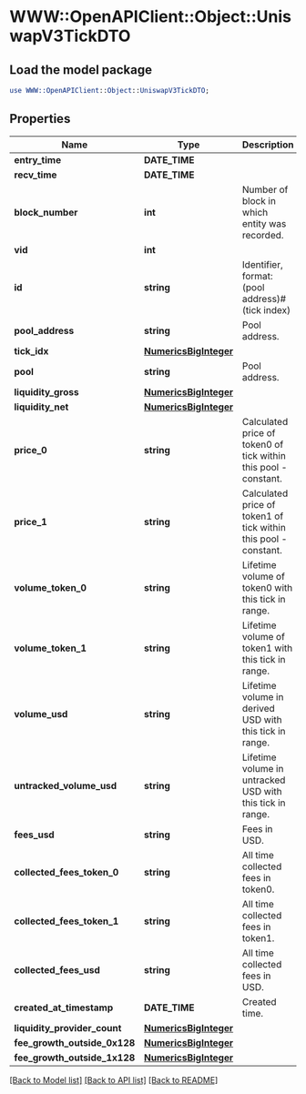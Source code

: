 # WWW::OpenAPIClient::Object::UniswapV3TickDTO

## Load the model package
```perl
use WWW::OpenAPIClient::Object::UniswapV3TickDTO;
```

## Properties
Name | Type | Description | Notes
------------ | ------------- | ------------- | -------------
**entry_time** | **DATE_TIME** |  | [optional] 
**recv_time** | **DATE_TIME** |  | [optional] 
**block_number** | **int** | Number of block in which entity was recorded. | [optional] 
**vid** | **int** |  | [optional] 
**id** | **string** | Identifier, format: (pool address)#(tick index) | [optional] 
**pool_address** | **string** | Pool address. | [optional] 
**tick_idx** | [**NumericsBigInteger**](NumericsBigInteger.md) |  | [optional] 
**pool** | **string** | Pool address. | [optional] 
**liquidity_gross** | [**NumericsBigInteger**](NumericsBigInteger.md) |  | [optional] 
**liquidity_net** | [**NumericsBigInteger**](NumericsBigInteger.md) |  | [optional] 
**price_0** | **string** | Calculated price of token0 of tick within this pool - constant. | [optional] 
**price_1** | **string** | Calculated price of token1 of tick within this pool - constant. | [optional] 
**volume_token_0** | **string** | Lifetime volume of token0 with this tick in range. | [optional] 
**volume_token_1** | **string** | Lifetime volume of token1 with this tick in range. | [optional] 
**volume_usd** | **string** | Lifetime volume in derived USD with this tick in range. | [optional] 
**untracked_volume_usd** | **string** | Lifetime volume in untracked USD with this tick in range. | [optional] 
**fees_usd** | **string** | Fees in USD. | [optional] 
**collected_fees_token_0** | **string** | All time collected fees in token0. | [optional] 
**collected_fees_token_1** | **string** | All time collected fees in token1. | [optional] 
**collected_fees_usd** | **string** | All time collected fees in USD. | [optional] 
**created_at_timestamp** | **DATE_TIME** | Created time. | [optional] 
**liquidity_provider_count** | [**NumericsBigInteger**](NumericsBigInteger.md) |  | [optional] 
**fee_growth_outside_0x128** | [**NumericsBigInteger**](NumericsBigInteger.md) |  | [optional] 
**fee_growth_outside_1x128** | [**NumericsBigInteger**](NumericsBigInteger.md) |  | [optional] 

[[Back to Model list]](../README.md#documentation-for-models) [[Back to API list]](../README.md#documentation-for-api-endpoints) [[Back to README]](../README.md)


